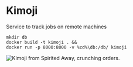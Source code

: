 # Kimoji

Service to track jobs on remote machines

```
mkdir db
docker build -t kimoji . && 
docker run -p 8000:8000 -v %cd%\db:/db/ kimoji 
```

![Kimoji from Spirited Away, crunching orders.](https://external-content.duckduckgo.com/iu/?u=https%3A%2F%2Fi.pinimg.com%2Foriginals%2Fce%2F8e%2F3b%2Fce8e3b955b0b1824dd3a4bbf056021bf.gif&f=1&nofb=1&ipt=01df531d50537b5b3b2e1b23d0e80869b0829fef389efb27129ff2c471fcd31d&ipo=images)
